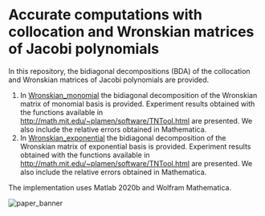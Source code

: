 # Accurate computations with collocation and Wronskian matrices of Jacobi polynomials
In this repository, the bidiagonal decompositions (BDA) of the collocation and  Wronskian matrices of Jacobi polynomials are provided.

1. In [Wronskian_monomial](https://github.com/BeatrizRubio/Article_Calcolo_2021/tree/main/Wronskian_monomial) the bidiagonal decomposition of the Wronskian matrix of monomial basis is provided. Experiment results obtained with the functions available in http://math.mit.edu/~plamen/software/TNTool.html are presented. We also include the relative errors obtained in Mathematica. 
2. In [Wronskian_exponential](https://github.com/BeatrizRubio/Article_Calcolo_2021/tree/main/Wronskian_Exponential) the bidiagonal decomposition of the Wronskian matrix of exponential basis is provided. Experiment results obtained with the functions available in http://math.mit.edu/~plamen/software/TNTool.html are presented. We also include the relative errors obtained in Mathematica. 

The implementation uses Matlab 2020b and Wolfram Mathematica. 


![paper_banner](paper_banner.png)

